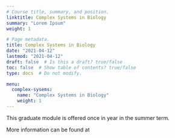 ```yaml
---
# Course title, summary, and position.
linktitle: Complex Systems in Biology
summary: "Lorem Ipsum"
weight: 1

# Page metadata.
title: Complex Systems in Biology
date: "2021-04-12"
lastmod: "2021-04-12"
draft: false  # Is this a draft? true/false
toc: false  # Show table of contents? true/false
type: docs  # Do not modify.

menu:
  complex-sysems:
    name: "Complex Systems in Biology"
    weight: 1
---
```




This graduate module is offered once in year in the summer term.

More information can be found at 